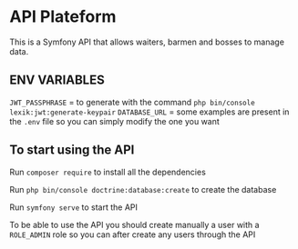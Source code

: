 # API Plateform

This is a Symfony API that allows waiters, barmen and bosses to manage data.

## ENV VARIABLES

`JWT_PASSPHRASE` = to generate with the command `php bin/console lexik:jwt:generate-keypair`
`DATABASE_URL` = some examples are present in the `.env` file so you can simply modify the one you want

## To start using the API

Run `composer require` to install all the dependencies

Run `php bin/console doctrine:database:create` to create the database

Run `symfony serve` to start the API

To be able to use the API you should create manually a user with a `ROLE_ADMIN` role so you can after create any users through the API
